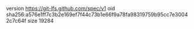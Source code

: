 version https://git-lfs.github.com/spec/v1
oid sha256:a576e1ff7c3b2e169ef7f44c73b1e66f9a78fa98319759b95cc7e30042c7c64f
size 19284
